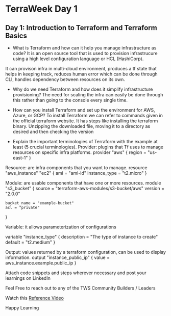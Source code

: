 # TerraWeek Day 1

## Day 1: Introduction to Terraform and Terraform Basics

- What is Terraform and how can it help you manage infrastructure as code?
It is an open source tool that is used to provision infrastrucure using a high level configuration language or HCL (HashiCorp). 

It can provison infra in multi-cloud environment, produces a tf state that helps in keeping track, reduces human error which can be done through CLI, handles dependency between resources on its own. 

- Why do we need Terraform and how does it simplify infrastructure provisioning?
The need for scaling the infra can easily be done through this rather than going to the console every single time. 

- How can you install Terraform and set up the environment for AWS, Azure, or GCP?
To install Terraform we can refer to commands given in the official terraform website.
It has steps like installing the terraform binary. Unzipping the downloaded file, moving it to a directory as desired and then checking the version

- Explain the important terminologies of Terraform with the example at least (5 crucial terminologies).
Provider: plugins that Tf uses to manage resources on specific infra platforms.
provider "aws" {
    region = "us-east-1"
}

Resource: are infra components that you want to manage.
resource "aws_instance" "ec2" {
    ami = "ami-id"
    instance_type = "t2.micro"
} 

Module: are usable components that have one or more resources.
module  "s3_bucket" {
    source = "terraform-aws-modules/s3-bucket/aws"
    version = "2.0.0"

    bucket_name = "example-bucket"
    acl = "private"    
}

Variable: it allows parameterization of configurations

variable "instance_type" {
    description = "The type of instance to create"
    default = "t2.medium"
}

Output: values returned by a terraform configuration, can be used to display information.
output "instance_public_ip" {
    value = aws_instance.example.public_ip
}

Attach code snippets and steps wherever necessary and post your learnings on LinkedIn

Feel Free to reach out to any of the TWS Community Builders / Leaders

Watch this [Reference Video](https://www.youtube.com/live/965CaSveIEI?feature=share)

Happy Learning 
